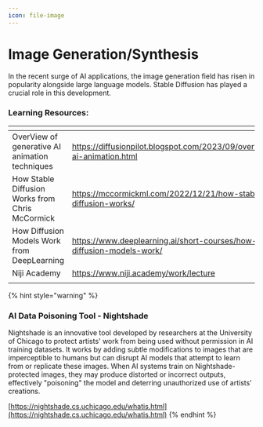 ```yaml
---
icon: file-image
---
```


# Image Generation/Synthesis

In the recent surge of AI applications, the image generation field has risen in popularity alongside large language models. Stable Diffusion has played a crucial role in this development.



### Learning Resources:

<table data-view="cards"><thead><tr><th></th><th></th><th></th></tr></thead><tbody><tr><td>OverView of generative AI animation techniques</td><td><a href="https://diffusionpilot.blogspot.com/2023/09/overview-ai-animation.html">https://diffusionpilot.blogspot.com/2023/09/overview-ai-animation.html</a></td><td></td></tr><tr><td>How Stable Diffusion Works from Chris McCormick</td><td><a href="https://mccormickml.com/2022/12/21/how-stable-diffusion-works/">https://mccormickml.com/2022/12/21/how-stable-diffusion-works/</a></td><td></td></tr><tr><td>How Diffusion Models Work from DeepLearning</td><td><a href="https://www.deeplearning.ai/short-courses/how-diffusion-models-work/">https://www.deeplearning.ai/short-courses/how-diffusion-models-work/</a></td><td></td></tr><tr><td>Niji Academy</td><td><a href="https://www.niji.academy/work/lecture">https://www.niji.academy/work/lecture</a></td><td></td></tr><tr><td></td><td></td><td></td></tr></tbody></table>



{% hint style="warning" %}
### AI Data Poisoning Tool - Nightshade

Nightshade is an innovative tool developed by researchers at the University of Chicago to protect artists' work from being used without permission in AI training datasets. It works by adding subtle modifications to images that are imperceptible to humans but can disrupt AI models that attempt to learn from or replicate these images. When AI systems train on Nightshade-protected images, they may produce distorted or incorrect outputs, effectively "poisoning" the model and deterring unauthorized use of artists' creations.

[https://nightshade.cs.uchicago.edu/whatis.html](https://nightshade.cs.uchicago.edu/whatis.html)
{% endhint %}



